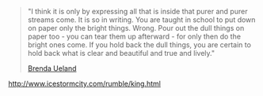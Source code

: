 <!--
title: Thoughts on writing
date: 4 February 2005
tags: unfinished
-->

> "I think it is only by expressing all that is inside that purer and purer
> streams come. It is so in writing. You are taught in school to put down on
> paper only the bright things. Wrong. Pour out the dull things on paper too -
> you can tear them up afterward - for only then do the bright ones come. If
> you hold back the dull things, you are certain to hold back what is clear and
> beautiful and true and lively."
>
> [Brenda Ueland][]

<http://www.icestormcity.com/rumble/king.html>

[Brenda Ueland]: http://www.globalideasbank.org/site/bank/idea.php?ideaId=2274 "Brenda Ueland (global:ideas:bank): Listening with affection and excitement (via Jason Kottke, kottke.org)"
